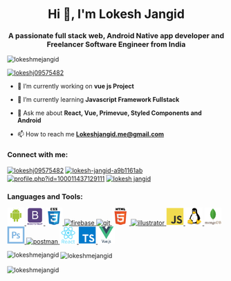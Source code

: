 <h1 align="center">Hi 👋, I'm Lokesh Jangid</h1>
<h3 align="center">A passionate full stack web, Android Native app developer and Freelancer Software Engineer from India</h3>

<p align="left"> <img src="https://komarev.com/ghpvc/?username=lokeshmejangid&label=Profile%20views&color=0e75b6&style=flat" alt="lokeshmejangid" /> </p>

<p align="left"> <a href="https://twitter.com/lokeshj09575482" target="blank"><img src="https://img.shields.io/twitter/follow/lokeshj09575482?logo=twitter&style=for-the-badge" alt="lokeshj09575482" /></a> </p>

- 🔭 I’m currently working on **vue js Project**

- 🌱 I’m currently learning **Javascript Framework Fullstack**

- 💬 Ask me about **React, Vue, Primevue, Styled Components and Android**

- 📫 How to reach me **Lokeshjangid.me@gmail.com**

<h3 align="left">Connect with me:</h3>
<p align="left">
<a href="https://twitter.com/lokeshj09575482" target="blank"><img align="center" src="https://raw.githubusercontent.com/rahuldkjain/github-profile-readme-generator/master/src/images/icons/Social/twitter.svg" alt="lokeshj09575482" height="30" width="40" /></a>
<a href="https://linkedin.com/in/lokesh-jangid-a9b1161ab" target="blank"><img align="center" src="https://raw.githubusercontent.com/rahuldkjain/github-profile-readme-generator/master/src/images/icons/Social/linked-in-alt.svg" alt="lokesh-jangid-a9b1161ab" height="30" width="40" /></a>
<a href="https://fb.com/profile.php?id=100011437129111" target="blank"><img align="center" src="https://raw.githubusercontent.com/rahuldkjain/github-profile-readme-generator/master/src/images/icons/Social/facebook.svg" alt="profile.php?id=100011437129111" height="30" width="40" /></a>
<a href="https://instagram.com/lokesh jangid" target="blank"><img align="center" src="https://raw.githubusercontent.com/rahuldkjain/github-profile-readme-generator/master/src/images/icons/Social/instagram.svg" alt="lokesh jangid" height="30" width="40" /></a>
</p>

<h3 align="left">Languages and Tools:</h3>
<p align="left"> <a href="https://developer.android.com" target="_blank"> <img src="https://raw.githubusercontent.com/devicons/devicon/master/icons/android/android-original-wordmark.svg" alt="android" width="40" height="40"/> </a> <a href="https://getbootstrap.com" target="_blank"> <img src="https://raw.githubusercontent.com/devicons/devicon/master/icons/bootstrap/bootstrap-plain-wordmark.svg" alt="bootstrap" width="40" height="40"/> </a> <a href="https://www.w3schools.com/css/" target="_blank"> <img src="https://raw.githubusercontent.com/devicons/devicon/master/icons/css3/css3-original-wordmark.svg" alt="css3" width="40" height="40"/> </a> <a href="https://firebase.google.com/" target="_blank"> <img src="https://www.vectorlogo.zone/logos/firebase/firebase-icon.svg" alt="firebase" width="40" height="40"/> </a> <a href="https://git-scm.com/" target="_blank"> <img src="https://www.vectorlogo.zone/logos/git-scm/git-scm-icon.svg" alt="git" width="40" height="40"/> </a> <a href="https://www.w3.org/html/" target="_blank"> <img src="https://raw.githubusercontent.com/devicons/devicon/master/icons/html5/html5-original-wordmark.svg" alt="html5" width="40" height="40"/> </a> <a href="https://www.adobe.com/in/products/illustrator.html" target="_blank"> <img src="https://www.vectorlogo.zone/logos/adobe_illustrator/adobe_illustrator-icon.svg" alt="illustrator" width="40" height="40"/> </a> <a href="https://developer.mozilla.org/en-US/docs/Web/JavaScript" target="_blank"> <img src="https://raw.githubusercontent.com/devicons/devicon/master/icons/javascript/javascript-original.svg" alt="javascript" width="40" height="40"/> </a> <a href="https://kotlinlang.org" target="_blank"></a> <a href="https://www.linux.org/" target="_blank"> <img src="https://raw.githubusercontent.com/devicons/devicon/master/icons/linux/linux-original.svg" alt="linux" width="40" height="40"/> </a> <a href="https://www.mongodb.com/" target="_blank"> <img src="https://raw.githubusercontent.com/devicons/devicon/master/icons/mongodb/mongodb-original-wordmark.svg" alt="mongodb" width="40" height="40"/> </a> <a href="https://www.photoshop.com/en" target="_blank"> <img src="https://raw.githubusercontent.com/devicons/devicon/master/icons/photoshop/photoshop-line.svg" alt="photoshop" width="40" height="40"/> </a> <a href="https://postman.com" target="_blank"> <img src="https://www.vectorlogo.zone/logos/getpostman/getpostman-icon.svg" alt="postman" width="40" height="40"/> </a> <a href="https://reactjs.org/" target="_blank"> <img src="https://raw.githubusercontent.com/devicons/devicon/master/icons/react/react-original-wordmark.svg" alt="react" width="40" height="40"/> </a> <a href="https://www.typescriptlang.org/" target="_blank"> <img src="https://raw.githubusercontent.com/devicons/devicon/master/icons/typescript/typescript-original.svg" alt="typescript" width="40" height="40"/> </a> <a href="https://vuejs.org/" target="_blank"> <img src="https://raw.githubusercontent.com/devicons/devicon/master/icons/vuejs/vuejs-original-wordmark.svg" alt="vuejs" width="40" height="40"/> </a> </p>

<p><img align="left" src="https://github-readme-stats.vercel.app/api/top-langs?username=lokeshmejangid&show_icons=true&locale=en&layout=compact" alt="lokeshmejangid" /></p>

<p>&nbsp;<img align="center" src="https://github-readme-stats.vercel.app/api?username=lokeshmejangid&show_icons=true&locale=en" alt="lokeshmejangid" /></p>

<p><img align="center" src="https://github-readme-streak-stats.herokuapp.com/?user=lokeshmejangid&" alt="lokeshmejangid" /></p>
